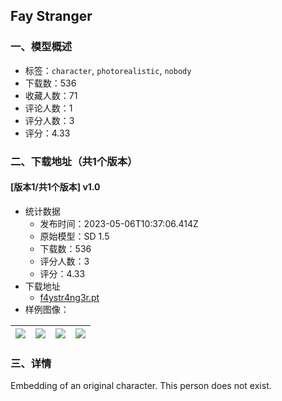 ## Fay Stranger
### 一、模型概述

- 标签：`character`, `photorealistic`, `nobody`
- 下载数：536
- 收藏人数：71
- 评论人数：1
- 评分人数：3
- 评分：4.33

### 二、下载地址（共1个版本）

#### [版本1/共1个版本] v1.0

- 统计数据
  - 发布时间：2023-05-06T10:37:06.414Z
  - 原始模型：SD 1.5
  - 下载数：536
  - 评分人数：3
  - 评分：4.33
- 下载地址
  - [f4ystr4ng3r.pt](https://civitai.com/api/download/models/63809)
- 样例图像：

| <img src="https://image.civitai.com/xG1nkqKTMzGDvpLrqFT7WA/ca847c0e-7347-4055-9b1a-f0841724f61b/width=450/704260.jpeg" /> | <img src="https://image.civitai.com/xG1nkqKTMzGDvpLrqFT7WA/9d3086d1-f391-4feb-9ec7-f8e91cf2ca08/width=450/704329.jpeg" /> | <img src="https://image.civitai.com/xG1nkqKTMzGDvpLrqFT7WA/70e2111f-8da1-455a-afd7-6e8638eb6f19/width=450/704282.jpeg" /> | <img src="https://image.civitai.com/xG1nkqKTMzGDvpLrqFT7WA/56260af6-5cff-4750-86f1-0182813f600e/width=450/704259.jpeg" /> |
| ---- | ---- | ---- | ---- |


### 三、详情
<p>Embedding of an original character. This person does not exist. </p>